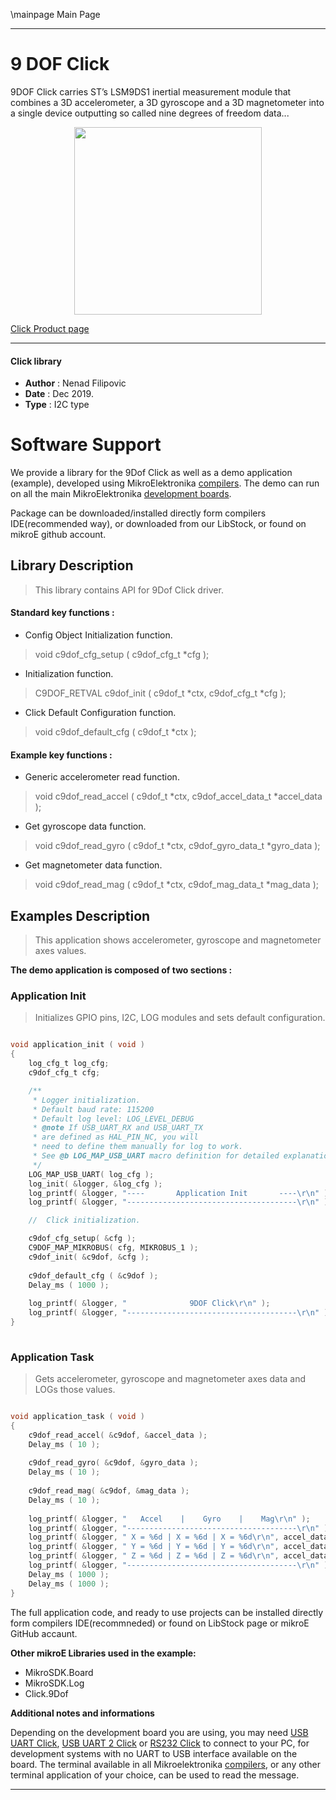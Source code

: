 \mainpage Main Page
 
 

---
# 9 DOF Click

9DOF Click carries ST’s LSM9DS1 inertial measurement module that combines a 3D accelerometer, a 3D gyroscope and a 3D magnetometer into a single device outputting so called nine degrees of freedom data...

<p align="center">
  <img src="https://download.mikroe.com/images/click_for_ide/9dof_click.png" height=300px>
</p>

[Click Product page](https://www.mikroe.com/9dof-click)

---


#### Click library 

- **Author**        : Nenad Filipovic
- **Date**          : Dec 2019.
- **Type**          : I2C type


# Software Support

We provide a library for the 9Dof Click 
as well as a demo application (example), developed using MikroElektronika 
[compilers](https://shop.mikroe.com/compilers). 
The demo can run on all the main MikroElektronika [development boards](https://shop.mikroe.com/development-boards).

Package can be downloaded/installed directly form compilers IDE(recommended way), or downloaded from our LibStock, or found on mikroE github account. 

## Library Description

> This library contains API for 9Dof Click driver.

#### Standard key functions :

- Config Object Initialization function.
> void c9dof_cfg_setup ( c9dof_cfg_t *cfg ); 
 
- Initialization function.
> C9DOF_RETVAL c9dof_init ( c9dof_t *ctx, c9dof_cfg_t *cfg );

- Click Default Configuration function.
> void c9dof_default_cfg ( c9dof_t *ctx );


#### Example key functions :

- Generic accelerometer read function.
> void c9dof_read_accel ( c9dof_t *ctx, c9dof_accel_data_t *accel_data );
 
- Get gyroscope data function.
> void c9dof_read_gyro ( c9dof_t *ctx, c9dof_gyro_data_t *gyro_data );

- Get magnetometer data function.
> void c9dof_read_mag ( c9dof_t *ctx, c9dof_mag_data_t *mag_data );

## Examples Description

> 
> This application shows accelerometer, gyroscope
> and magnetometer axes values.
> 

**The demo application is composed of two sections :**

### Application Init 

>
> Initializes GPIO pins, I2C, LOG modules and
> sets default configuration.
> 

```c

void application_init ( void )
{
    log_cfg_t log_cfg;
    c9dof_cfg_t cfg;

    /** 
     * Logger initialization.
     * Default baud rate: 115200
     * Default log level: LOG_LEVEL_DEBUG
     * @note If USB_UART_RX and USB_UART_TX 
     * are defined as HAL_PIN_NC, you will 
     * need to define them manually for log to work. 
     * See @b LOG_MAP_USB_UART macro definition for detailed explanation.
     */
    LOG_MAP_USB_UART( log_cfg );
    log_init( &logger, &log_cfg );
    log_printf( &logger, "----       Application Init       ----\r\n" );
    log_printf( &logger, "--------------------------------------\r\n" );

    //  Click initialization.

    c9dof_cfg_setup( &cfg );
    C9DOF_MAP_MIKROBUS( cfg, MIKROBUS_1 );
    c9dof_init( &c9dof, &cfg );
    
    c9dof_default_cfg ( &c9dof );
    Delay_ms ( 1000 );
    
    log_printf( &logger, "              9DOF Click\r\n" );
    log_printf( &logger, "--------------------------------------\r\n" );
}
  
```

### Application Task

>
> Gets accelerometer, gyroscope
> and magnetometer axes data and LOGs those values.
> 

```c

void application_task ( void )
{
    c9dof_read_accel( &c9dof, &accel_data );
    Delay_ms ( 10 );
    
    c9dof_read_gyro( &c9dof, &gyro_data );
    Delay_ms ( 10 );
    
    c9dof_read_mag( &c9dof, &mag_data );
    Delay_ms ( 10 );
    
    log_printf( &logger, "   Accel    |    Gyro    |    Mag\r\n" );
    log_printf( &logger, "--------------------------------------\r\n" );
    log_printf( &logger, " X = %6d | X = %6d | X = %6d\r\n", accel_data.x, gyro_data.x, mag_data.x );
    log_printf( &logger, " Y = %6d | Y = %6d | Y = %6d\r\n", accel_data.y, gyro_data.y, mag_data.y );
    log_printf( &logger, " Z = %6d | Z = %6d | Z = %6d\r\n", accel_data.z, gyro_data.z, mag_data.z );
    log_printf( &logger, "--------------------------------------\r\n" );
    Delay_ms ( 1000 );
    Delay_ms ( 1000 );
}  

```

The full application code, and ready to use projects can be  installed directly form compilers IDE(recommneded) or found on LibStock page or mikroE GitHub accaunt.

**Other mikroE Libraries used in the example:** 

- MikroSDK.Board
- MikroSDK.Log
- Click.9Dof

**Additional notes and informations**

Depending on the development board you are using, you may need 
[USB UART Click](https://shop.mikroe.com/usb-uart-click), 
[USB UART 2 Click](https://shop.mikroe.com/usb-uart-2-click) or 
[RS232 Click](https://shop.mikroe.com/rs232-click) to connect to your PC, for 
development systems with no UART to USB interface available on the board. The 
terminal available in all Mikroelektronika 
[compilers](https://shop.mikroe.com/compilers), or any other terminal application 
of your choice, can be used to read the message.



---
